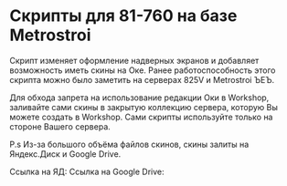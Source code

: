 # Скрипты для 81-760 на базе Metrostroi

Скрипт изменяет оформление надверных экранов и добавляет возможность иметь скины на Оке.
Ранее работоспособность этого скрипта можно было заметить на серверах 825V и Metrostroi ЪЕЪ.

Для обхода запрета на использование редакции Оки в Workshop, заливайте сами скины в закрытую коллекцию сервера, которую Вы можете создать в Workshop. Сами скрипты используйте только на стороне Вашего сервера.

P.s Из-за большого объёма файлов скинов, скины залиты на Яндекс.Диск и Google Drive.

Ссылка на ЯД:
Ссылка на Google Drive:
